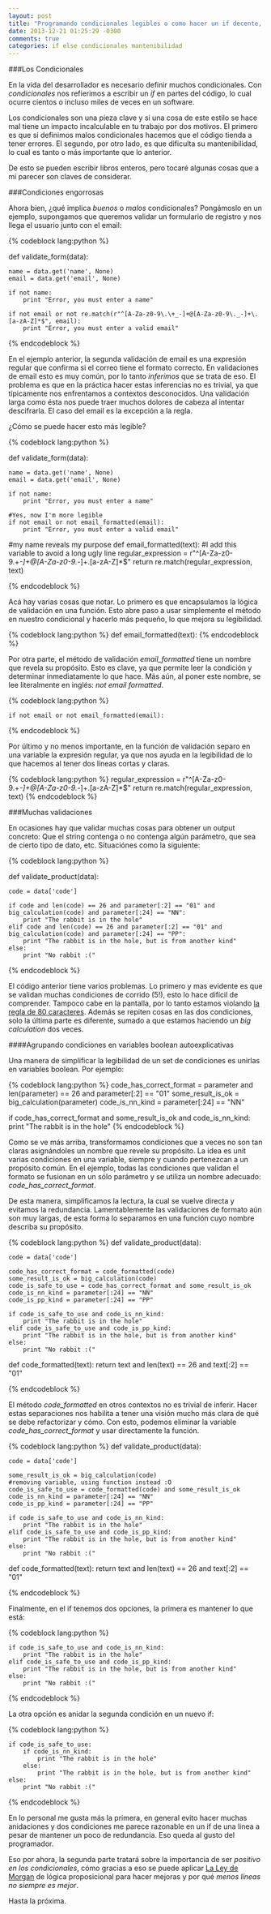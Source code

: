 ```yaml
---
layout: post
title: "Programando condicionales legibles o como hacer un if decente, primera parte"
date: 2013-12-21 01:25:29 -0300
comments: true
categories: if else condicionales mantenibilidad
---
```


###Los Condicionales

En la vida del desarrollador es necesario definir muchos condicionales. Con 
*condicionales* nos refierimos a escribir un *if* en partes del código, lo cual
ocurre cientos o incluso miles de veces en un software. 

Los condicionales son una pieza clave y si una cosa de este estilo se hace mal 
tiene un impacto incalculable en tu trabajo por dos motivos. El primero es que si 
definimos malos condicionales hacemos que el código tienda a tener errores. 
El segundo, por otro lado, es que dificulta su mantenibilidad, lo cual es tanto 
o más importante que lo anterior.

De esto se pueden escribir libros enteros, pero tocaré algunas cosas que a mi
parecer son claves de considerar.

<!-- more -->

###Condiciones engorrosas

Ahora bien, ¿qué implica *buenos* o *malos* condicionales? Pongámoslo en un 
ejemplo, supongamos que queremos validar un formulario de registro y nos llega 
el usuario junto con el email:

{% codeblock lang:python %}

def validate_form(data):

    name = data.get('name', None)
    email = data.get('email', None)

    if not name:
        print "Error, you must enter a name"

    if not email or not re.match(r"^[A-Za-z0-9\.\+_-]+@[A-Za-z0-9\._-]+\.[a-zA-Z]*$", email):
        print "Error, you must enter a valid email"

{% endcodeblock %}

En el ejemplo anterior, la segunda validación de email es una expresión regular
que confirma si el correo tiene el formato correcto. En validaciones de email
esto es muy común, por lo tanto *inferimos* que se trata de eso. El problema
es que en la práctica hacer estas inferencias no es trivial, ya que típicamente nos 
enfrentamos a contextos desconocidos. Una validación larga como ésta nos puede 
traer muchos dolores de cabeza al intentar descifrarla. El caso del email es la 
excepción a la regla.

¿Cómo se puede hacer esto más legible?

{% codeblock lang:python %}

def validate_form(data):

    name = data.get('name', None)
    email = data.get('email', None)

    if not name:
        print "Error, you must enter a name"

    #Yes, now I'm more legible
    if not email or not email_formatted(email):
        print "Error, you must enter a valid email"

#my name reveals my purpose
def email_formatted(text):
    #I add this variable to avoid a long ugly line
    regular_expression = r"^[A-Za-z0-9\.\+_-]+@[A-Za-z0-9\._-]+\.[a-zA-Z]*$"
    return re.match(regular_expression, text)

{% endcodeblock %}

Acá hay varias cosas que notar. Lo primero es que encapsulamos la lógica de 
validación en una función. Esto abre paso a usar simplemente el método en
nuestro condicional y hacerlo más pequeño, lo que mejora su legibilidad. 

{% codeblock lang:python %}
def email_formatted(text):
{% endcodeblock %}

Por otra parte, el método de validación *email_formatted* tiene un nombre que 
revela su propósito. Esto es clave, ya que permite leer la condición y determinar 
inmediatamente lo que hace. Más aún, al poner este nombre, se lee literalmente
 en inglés: *not email formatted*.

{% codeblock lang:python %}

    if not email or not email_formatted(email):

{% endcodeblock %}

Por último y no menos importante, en la función de validación
separo en una variable la expresión regular, ya que nos ayuda en la legibilidad 
de lo que hacemos al tener dos líneas cortas y claras.

{% codeblock lang:python %}
    regular_expression = r"^[A-Za-z0-9\.\+_-]+@[A-Za-z0-9\._-]+\.[a-zA-Z]*$"
    return re.match(regular_expression, text)
{% endcodeblock %}

###Muchas validaciones

En ocasiones hay que validar muchas cosas para obtener un output concreto: 
Que el string contenga o no contenga algún parámetro, que sea de cierto tipo de 
dato, etc. Situaciónes como la siguiente:

{% codeblock lang:python %}

def validate_product(data):

    code = data['code']

    if code and len(code) == 26 and parameter[:2] == "01" and big_calculation(code) and parameter[:24] == "NN":
        print "The rabbit is in the hole"
    elif code and len(code) == 26 and parameter[:2] == "01" and big_calculation(code) and parameter[:24] == "PP":
        print "The rabbit is in the hole, but is from another kind"
    else:
        print "No rabbit :("

{% endcodeblock %}

El código anterior tiene varios problemas. Lo primero y mas evidente es que
se validan muchas condiciones de corrido (5!), esto lo hace difícil de comprender. 
Tampoco cabe en la pantalla, por lo tanto estamos violando [la regla de 80 caracteres](http://programmers.stackexchange.com/questions/148677/why-is-80-characters-the-standard-limit-for-code-width).
Además se repiten cosas en las dos condiciones, solo la última parte es
diferente, sumado a que estamos haciendo un *big calculation* dos veces.

####Agrupando condiciones en variables boolean autoexplicativas

Una manera de simplificar la legibilidad de un set de condiciones es unirlas en 
variables boolean. Por ejemplo:

{% codeblock lang:python %}
code_has_correct_format = parameter and len(parameter) == 26 and parameter[:2] == "01"
some_result_is_ok = big_calculation(parameter)
code_is_nn_kind = parameter[:24] == "NN"

if code_has_correct_format and some_result_is_ok and code_is_nn_kind:
    print "The rabbit is in the hole"
{% endcodeblock %}

Como se ve más arriba, transformamos condiciones que a veces no son tan claras
asignándoles un nombre que revele su propósito. La idea es unit varias 
condiciones en una variable, siempre y cuando pertenezcan a un propósito común. 
En el ejemplo, todas las condiciones que validan el formato se fusionan en un 
sólo parámetro y se utiliza un nombre adecuado: *code_has_correct_format*.

De esta manera, simplificamos la lectura, la cual se vuelve directa y evitamos 
la redundancia. Lamentablemente las validaciones de formato aún son muy largas, 
de esta forma lo separamos en una función cuyo nombre describa su propósito.

{% codeblock lang:python %}
def validate_product(data):

    code = data['code']

    code_has_correct_format = code_formatted(code)
    some_result_is_ok = big_calculation(code)
    code_is_safe_to_use = code_has_correct_format and some_result_is_ok
    code_is_nn_kind = parameter[:24] == "NN"
    code_is_pp_kind = parameter[:24] == "PP"

    if code_is_safe_to_use and code_is_nn_kind:
        print "The rabbit is in the hole"
    elif code_is_safe_to_use and code_is_pp_kind:
        print "The rabbit is in the hole, but is from another kind"
    else:
        print "No rabbit :("

def code_formatted(text):
    return text and len(text) == 26 and text[:2] == "01"

{% endcodeblock %}

El método *code_formatted* en otros contextos no es trivial de inferir. Hacer
estas separaciones nos habilita a tener una visión mucho más clara de qué se debe
refactorizar y cómo. Con esto, podemos eliminar la variable 
*code_has_correct_format* y usar directamente la función.

{% codeblock lang:python %}
def validate_product(data):

    code = data['code']

    some_result_is_ok = big_calculation(code)
    #removing variable, using function instead :O
    code_is_safe_to_use = code_formatted(code) and some_result_is_ok
    code_is_nn_kind = parameter[:24] == "NN"
    code_is_pp_kind = parameter[:24] == "PP"

    if code_is_safe_to_use and code_is_nn_kind:
        print "The rabbit is in the hole"
    elif code_is_safe_to_use and code_is_pp_kind:
        print "The rabbit is in the hole, but is from another kind"
    else:
        print "No rabbit :("

def code_formatted(text):
    return text and len(text) == 26 and text[:2] == "01"

{% endcodeblock %}

Finalmente, en el if tenemos dos opciones, la primera es mantener lo que está:

{% codeblock lang:python %}

    if code_is_safe_to_use and code_is_nn_kind:
        print "The rabbit is in the hole"
    elif code_is_safe_to_use and code_is_pp_kind:
        print "The rabbit is in the hole, but is from another kind"
    else:
        print "No rabbit :("

{% endcodeblock %}

La otra opción es anidar la segunda condición en un nuevo if:

{% codeblock lang:python %}

    if code_is_safe_to_use:
        if code_is_nn_kind:
            print "The rabbit is in the hole"
        else:
            print "The rabbit is in the hole, but is from another kind"
    else:
        print "No rabbit :("

{% endcodeblock %}

En lo personal me gusta más la primera, en general evito hacer muchas anidaciones
y dos condiciones me parece razonable en un if de una linea a pesar de mantener un 
poco de redundancia. Eso queda al gusto del programador.

Eso por ahora, la segunda parte tratará sobre la importancia de ser *positivo
en los condicionales*, cómo gracias a eso se puede aplicar [La Ley de Morgan](http://es.wikipedia.org/wiki/Leyes_de_De_Morgan) 
de lógica proposicional para hacer mejoras y por qué *menos líneas no siempre es
mejor*.

Hasta la próxima.
